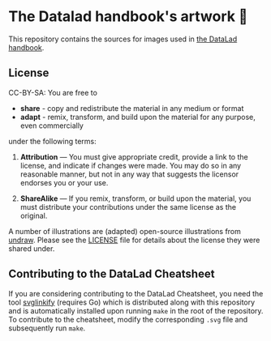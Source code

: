 # The Datalad handbook's artwork :art:

This repository contains the sources for images used in
[the DataLad handbook](https://github.com/datalad-handbook/book).

## License

CC-BY-SA: You are free to

- **share** - copy and redistribute the material in any medium or format
- **adapt** - remix, transform, and build upon the material for any purpose, even commercially

under the following terms:

1) **Attribution** — You must give appropriate credit, provide a link to the license, and indicate
 if changes were made. You may do so in any reasonable manner, but not in any way that suggests
 the licensor endorses you or your use.

2) **ShareAlike** — If you remix, transform, or build upon the material, you must distribute your
 contributions under the same license as the original.

A number of illustrations are (adapted) open-source illustrations from
[undraw](https://undraw.co/). Please see the [LICENSE](./LICENSE) file
for details about the license they were shared under.

## Contributing to the DataLad Cheatsheet

If you are considering contributing to the DataLad Cheatsheet, you need the tool
[svglinkify](https://github.com/oxplot/svglinkify) (requires Go) which is
distributed along with this repository and is automatically installed upon
running ``make`` in the root of the repository. To contribute to the cheatsheet,
modify the corresponding ``.svg`` file and subsequently run ``make``.
